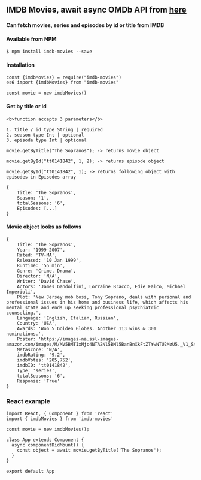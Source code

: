 ## IMDB Movies, await async OMDb API from [here](https://www.omdbapi.com/)

#### Can fetch movies, series and episodes by id or title from IMDB

#### Available from NPM

```
$ npm install imdb-movies --save
```

#### Installation

```shell
const {imdbMovies} = require("imdb-movies")
es6 import {imdbMovies} from "imdb-movies"

const movie = new imdbMovies()
```

#### Get by title or id

```shell
<b>function accepts 3 parameters</b>

1. title / id type String | required
2. season type Int | optional
3. episode type Int | optional

movie.getByTitle("The Sopranos"); -> returns movie object

movie.getById("tt0141842", 1, 2); -> returns episode object

movie.getById("tt0141842", 1); -> returns following object with episodes in Episodes array

{
	Title: 'The Sopranos',
	Season: '1',
	totalSeasons: '6',
	Episodes: [...]
}
```

#### Movie object looks as follows

```shell
{
	Title: 'The Sopranos',
	Year: '1999–2007',
	Rated: 'TV-MA',
	Released: '10 Jan 1999',
	Runtime: '55 min',
	Genre: 'Crime, Drama',
	Director: 'N/A',
	Writer: 'David Chase',
	Actors: 'James Gandolfini, Lorraine Bracco, Edie Falco, Michael Imperioli',
	Plot: 'New Jersey mob boss, Tony Soprano, deals with personal and professional issues in his home and business life, which affects his mental state and ends up seeking professional psychiatric counseling.',
	Language: 'English, Italian, Russian',
	Country: 'USA',
	Awards: 'Won 5 Golden Globes. Another 113 wins & 301 nominations.',
	Poster: 'https://images-na.ssl-images-amazon.com/images/M/MV5BMTIxMjc4NTA2Nl5BMl5BanBnXkFtZTYwNTU2MzU5._V1_SX300.jpg',
	Metascore: 'N/A',
	imdbRating: '9.2',
	imdbVotes: '205,752',
	imdbID: 'tt0141842',
	Type: 'series',
	totalSeasons: '6',
	Response: 'True'
}
```

### React example

```shell
import React, { Component } from 'react'
import { imdbMovies } from 'imdb-movies'

const movie = new imdbMovies();

class App extends Component {
  async componentDidMount() {
    const object = await movie.getByTitle('The Sopranos');
  }
}

export default App
```
